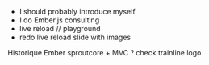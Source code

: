 - I should probably introduce myself
- I do Ember.js consulting
- live reload // playground
- redo live reload slide with images


Historique Ember
sproutcore + MVC ?
check trainline logo
